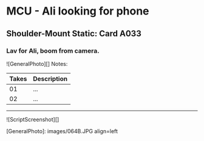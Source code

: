 # MCU - Ali looking for phone

## Shoulder-Mount Static: Card A033

### Lav for Ali, boom from camera.

![GeneralPhoto][]
Notes: 

| Takes | Description |
|:---|:----|
| 01 | ... |
| 02 | ... |

----

![ScriptScreenshot][]


[GeneralPhoto]:  images/064B.JPG align=left

